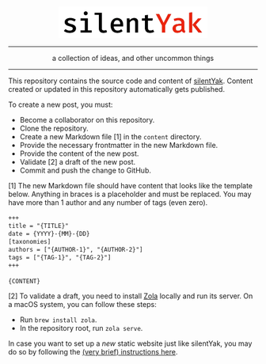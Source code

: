 <p align="center">
  <img src="/static/silentYak-logo.webp" width="300px" alt="" />
</p>

---

<p align="center">
  a collection of ideas, and other uncommon things
</p>

---

This repository contains the source code and content of [silentYak](https://silentyak.com). Content
created or updated in this repository automatically gets published.

To create a new post, you must:

- Become a collaborator on this repository.
- Clone the repository.
- Create a new Markdown file [1] in the `content` directory.
- Provide the necessary frontmatter in the new Markdown file.
- Provide the content of the new post.
- Validate [2] a draft of the new post.
- Commit and push the change to GitHub.

[1] The new Markdown file should have content that looks like the template below. Anything in braces
is a placeholder and must be replaced. You may have more than 1 author and any number of tags (even
zero).

```
+++
title = "{TITLE}"
date = {YYYY}-{MM}-{DD}
[taxonomies]
authors = ["{AUTHOR-1}", "{AUTHOR-2}"]
tags = ["{TAG-1}", "{TAG-2}"]
+++

{CONTENT}
```

[2] To validate a draft, you need to install [Zola](https://getzola.org) locally and run its server. On a macOS system, you can follow these steps:

- Run `brew install zola`.
- In the repository root, run `zola serve`.

In case you want to set up a *new* static website just like silentYak, you may do so by following
the [(very brief) instructions here](https://optimix.dev/2023/12/23/static-website/).
